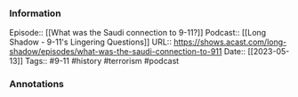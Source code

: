 ### Information

Episode:: [[What was the Saudi connection to 9-11?]]
Podcast:: [[Long Shadow - 9-11's Lingering Questions]]
URL:: https://shows.acast.com/long-shadow/episodes/what-was-the-saudi-connection-to-911
Date:: [[2023-05-13]]
Tags:: #9-11 #history #terrorism 
#podcast


### Annotations

